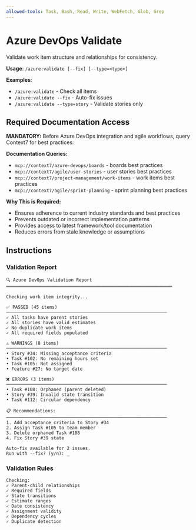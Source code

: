 ```yaml
---
allowed-tools: Task, Bash, Read, Write, WebFetch, Glob, Grep
---
```


# Azure DevOps Validate

Validate work item structure and relationships for consistency.

**Usage**: `/azure:validate [--fix] [--type=<type>]`

**Examples**:
- `/azure:validate` - Check all items
- `/azure:validate --fix` - Auto-fix issues
- `/azure:validate --type=story` - Validate stories only

## Required Documentation Access

**MANDATORY:** Before Azure DevOps integration and agile workflows, query Context7 for best practices:

**Documentation Queries:**
- `mcp://context7/azure-devops/boards` - boards best practices
- `mcp://context7/agile/user-stories` - user stories best practices
- `mcp://context7/project-management/work-items` - work items best practices
- `mcp://context7/agile/sprint-planning` - sprint planning best practices

**Why This is Required:**
- Ensures adherence to current industry standards and best practices
- Prevents outdated or incorrect implementation patterns
- Provides access to latest framework/tool documentation
- Reduces errors from stale knowledge or assumptions


## Instructions

### Validation Report

```
🔍 Azure DevOps Validation Report
═══════════════════════════════════════════════════════════════

Checking work item integrity...

✅ PASSED (45 items)
─────────────────────────────────────────────────────────────
✓ All tasks have parent stories
✓ All stories have valid estimates
✓ No duplicate work items
✓ All required fields populated

⚠️ WARNINGS (8 items)
─────────────────────────────────────────────────────────────
• Story #34: Missing acceptance criteria
• Task #102: No remaining hours set
• Task #105: Not assigned
• Feature #27: No target date

❌ ERRORS (3 items)
─────────────────────────────────────────────────────────────
• Task #108: Orphaned (parent deleted)
• Story #39: Invalid state transition
• Task #112: Circular dependency

📋 Recommendations:
─────────────────────────────────────────────────────────────
1. Add acceptance criteria to Story #34
2. Assign Task #105 to team member
3. Delete orphaned Task #108
4. Fix Story #39 state

Auto-fix available for 2 issues.
Run with --fix? (y/n): _
```

### Validation Rules

```
Checking:
✓ Parent-child relationships
✓ Required fields
✓ State transitions
✓ Estimate ranges
✓ Date consistency
✓ Assignment validity
✓ Dependency cycles
✓ Duplicate detection
```